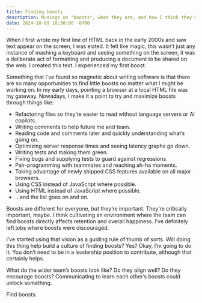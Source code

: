 ```yaml
---
title: Finding boosts
description: Musings on "boosts", what they are, and how I think they're important things to think about.
date: 2024-10-09 18:30:00 -0700
---
```


When I first wrote my first line of HTML back in the early 2000s and saw text appear on the screen, I was elated. It felt like magic; this wasn’t just any instance of mashing a keyboard and seeing something on the screen, it was a deliberate act of formatting and producing a document to be shared on the web. I created this text. I experienced my first boost.

Something that I’ve found so magnetic about writing software is that there are so many opportunities to find little boosts no matter what I might be working on. In my early days, pointing a browser at a local HTML file was my gateway. Nowadays, I make it a point to try and maximize boosts through things like:

- Refactoring files so they’re easier to read without language servers or AI copilots.
- Writing comments to help future me and team.
- Reading code and comments later and quickly understanding what’s going on.
- Optimizing server response times and seeing latency graphs go down.
- Writing tests and making them green.
- Fixing bugs and supplying tests to guard against regressions.
- Pair-programming with teammates and reaching ah-ha moments.
- Taking advantage of newly shipped CSS features available on all major browsers.
- Using CSS instead of JavaScript where possible.
- Using HTML instead of JavaScript where possible.
- ...and the list goes on and on.

Boosts are different for everyone, but they’re important. They’re critically important, maybe. I think cultivating an environment where the team can find boosts directly affects retention and overall happiness. I’ve definitely left jobs where boosts were discouraged.

I’ve started using that vision as a guiding rule of thumb of sorts. Will doing this thing help build a culture of finding boosts? Yes? Okay, I’m going to do it. You don’t need to be in a leadership position to contribute, although that certainly helps.

What do the wider team’s boosts look like? Do they align well? Do they encourage boosts? Communicating to learn each other’s boosts could unlock something.

Find boosts.
